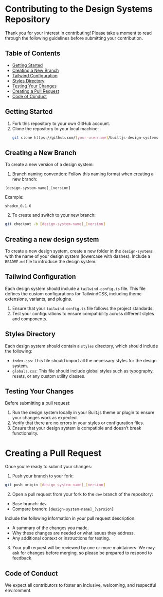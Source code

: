 # Contributing to the Design Systems Repository

Thank you for your interest in contributing! Please take a moment to read through the following guidelines before submitting your contribution.

## Table of Contents

- [Getting Started](#getting-started)
- [Creating a New Branch](#creating-a-new-branch)
- [Tailwind Configuration](#tailwind-configuration)
- [Styles Directory](#styles-directory)
- [Testing Your Changes](#testing-your-changes)
- [Creating a Pull Request](#creating-a-pull-request)
- [Code of Conduct](#code-of-conduct)

## Getting Started

1. Fork this repository to your own GitHub account.
2. Clone the repository to your local machine:
   ```bash
   git clone https://github.com/[your-username]/builtjs-design-systems.git
   ```
## Creating a New Branch
To create a new version of a design system:
1. Branch naming convention: Follow this naming format when creating a new branch:
```
[design-system-name]_[version]
```
Example:
```
shadcn_0.1.0
```
2. To create and switch to your new branch:
 ```bash
git checkout -b [design-system-name]_[version]
```
## Creating a new design system
To create a new design system, create a new folder in the ```design-systems``` with the name of your design system (lowercase with dashes). Include a ```README.md``` file to introduce the design system.

## Tailwind Configuration
Each design system should include a ```tailwind.config.ts``` file. This file defines the custom configurations for TailwindCSS, including theme extensions, variants, and plugins.

1. Ensure that your ```tailwind.config.ts``` file follows the project standards.
2. Test your configurations to ensure compatibility across different styles and components.

## Styles Directory
Each design system should contain a ```styles``` directory, which should include the following:

- ```index.css```: This file should import all the necessary styles for the design system.
- ```globals.css```: This file should include global styles such as typography, resets, or any custom utility classes.

## Testing Your Changes
Before submitting a pull request:

1. Run the design system locally in your Built.js theme or plugin to ensure your changes work as expected.
2. Verify that there are no errors in your styles or configuration files.
3. Ensure that your design system is compatible and doesn't break functionality.

# Creating a Pull Request
Once you're ready to submit your changes:

1. Push your branch to your fork:

```bash
git push origin [design-system-name]_[version]
```

2. Open a pull request from your fork to the ```dev``` branch of the repository:

- Base branch: ```dev```
- Compare branch: ```[design-system-name]_[version]```

Include the following information in your pull request description:

- A summary of the changes you made.
- Why these changes are needed or what issues they address.
- Any additional context or instructions for testing.

3. Your pull request will be reviewed by one or more maintainers. We may ask for changes before merging, so please be prepared to respond to feedback.

## Code of Conduct
We expect all contributors to foster an inclusive, welcoming, and respectful environment.